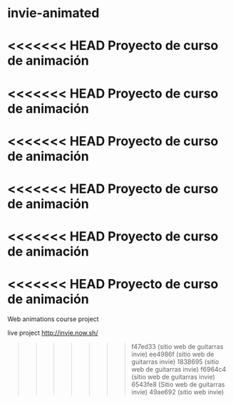 # invie-animated
<<<<<<< HEAD
Proyecto de curso de animación
=======
<<<<<<< HEAD
Proyecto de curso de animación
=======
<<<<<<< HEAD
Proyecto de curso de animación
=======
<<<<<<< HEAD
Proyecto de curso de animación
=======
<<<<<<< HEAD
Proyecto de curso de animación
=======
<<<<<<< HEAD
Proyecto de curso de animación
=======
Web animations course project

live project http://invie.now.sh/
>>>>>>> f47ed33 (sitio web de guitarras invie)
>>>>>>> ee4986f (sitio web de guitarras invie)
>>>>>>> 1838695 (sitio web de guitarras invie)
>>>>>>> f6964c4 (sitio web de guitarras invie)
>>>>>>> 6543fe8 (Sitio web de guitarras invie)
>>>>>>> 49ae692 (sitio web invie)
